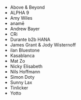 - Above & Beyond
- ALPHA 9
- Amy Wiles
- anamē
- Andrew Bayer
- CRi
- Durante b2b HANA
- James Grant & Jody Wisternoff
- ilan Bluestone
- Kasablanca
- Mat Zo
- Nicky Elisabeth
- Nils Hoffmann
- Simon Doty
- Sunny Lax
- Tinlicker
- Yotto
